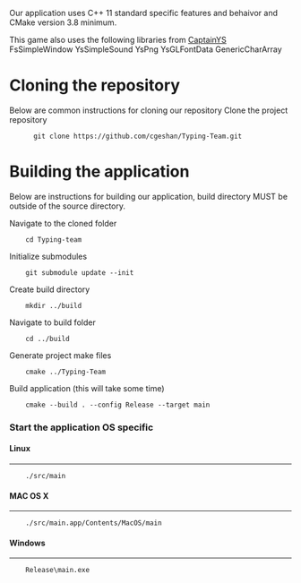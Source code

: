 Our application uses C++ 11 standard specific features and behaivor and CMake version 3.8 minimum. 

This game also uses the following libraries from [CaptainYS](https://github.com/captainys)
    FsSimpleWindow
    YsSimpleSound
    YsPng
    YsGLFontData
    GenericCharArray


# **Cloning the repository**
Below are common instructions for cloning our repository
  Clone the project repository
```
	  git clone https://github.com/cgeshan/Typing-Team.git
```
**Building the application**               
============
Below are instructions for building our application, build directory MUST be outside of the source directory. 

   Navigate to the cloned folder
```
	cd Typing-team
```
   Initialize submodules
```
	git submodule update --init	
```
  Create build directory
```
	mkdir ../build
```
  Navigate to build folder
```
	cd ../build
```
  Generate project make files 
```
	cmake ../Typing-Team
```
  Build application (this will take some time)
```
	cmake --build . --config Release --target main
```
### Start the application OS specific
#### Linux
-------------------
```
	./src/main
```
#### MAC OS X
-------------------

```	
	./src/main.app/Contents/MacOS/main
```

#### Windows
-------------------
```
	Release\main.exe
```

